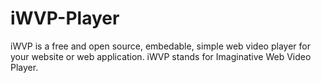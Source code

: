 # iWVP-Player
iWVP is a free and open source, embedable, simple web video player for your website or web application. iWVP stands for Imaginative Web Video Player. 
